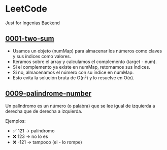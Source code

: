 # LeetCode
Just for Ingenias Backend

## [0001-two-sum](https://github.com/mariaelisaaraya/LeetCode/tree/main/0009-palindrome-number)

- Usamos un objeto (numMap) para almacenar los números como claves y sus índices como valores.
- Iteramos sobre el array y calculamos el complemento (target - num).
- Si el complemento ya existe en numMap, retornamos sus índices.
- Si no, almacenamos el número con su índice en numMap.
- Esto evita la solución bruta de O(n²) y lo resuelve en O(n).

## [0009-palindrome-number](https://github.com/mariaelisaaraya/LeetCode/tree/main/0009-palindrome-number)

Un palíndromo es un número (o palabra) que se lee igual de izquierda a derecha que de derecha a izquierda.

Ejemplos:
- ✅ 121 → palíndromo
- ❌ 123 → no lo es
- ❌ -121 → tampoco (el - lo rompe)
